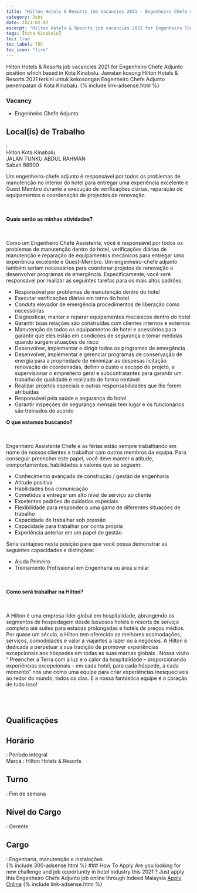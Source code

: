 ```yaml
---
title: "Hilton Hotels & Resorts Job Vacancies 2021 - Engenheiro Chefe Adjunto" 
category: Jobs 
date: 2021-02-02 
excerpt: "Hilton Hotels & Resorts job vacancies 2021 for Engenheiro Chefe Adjunto position which based in Kota Kinabalu. Jawatan kosong Hilton Hotels & Resorts 2021 terkini untuk kekosongan Engenheiro Chefe Adjunto penempatan di Kota Kinabalu" 
tags: [Kota Kinabalu] 
toc: true 
toc_label: TOC 
toc_icon: "fire" 
--- 
```


Hilton Hotels & Resorts job vacancies 2021 for Engenheiro Chefe Adjunto position which based in Kota Kinabalu. Jawatan kosong Hilton Hotels & Resorts 2021 terkini untuk kekosongan Engenheiro Chefe Adjunto penempatan di Kota Kinabalu. 
{% include link-adsense.html %} 
### Vacancy 
- Engenheiro Chefe Adjunto 
<div><div></div><div><div><h2><b>Local(is) de Trabalho
</b></h2>:
<div>Hilton Kota Kinabalu
</div><div>JALAN TUNKU ABDUL RAHMAN
 </div><div>Sabah 88900
</div></div><p></p><div><p>Um engenheiro-chefe adjunto &#233; respons&#225;vel por todos os problemas de manuten&#231;&#227;o no interior do hotel para entregar uma experi&#234;ncia excelente e Guest Membro durante a execu&#231;&#227;o de verifica&#231;&#245;es di&#225;rias, repara&#231;&#227;o de equipamentos e coordena&#231;&#227;o de projectos de renova&#231;&#227;o.<br>
</p><br>
<br>
<b>Quais ser&#227;o as minhas atividades?<br>
</b><br>
<br>
<p>Como um Engenheiro Chefe Assistente, voc&#234; &#233; respons&#225;vel por todos os problemas de manuten&#231;&#227;o dentro do hotel, verifica&#231;&#245;es di&#225;rias de manuten&#231;&#227;o e repara&#231;&#227;o de equipamentos mec&#225;nicos para entregar uma experi&#234;ncia excelente e Guest-Membro. Um engenheiro-chefe adjunto tamb&#233;m seriam necess&#225;rios para coordenar projetos de renova&#231;&#227;o e desenvolver programas de emerg&#234;ncia. Especificamente, voc&#234; ser&#233; respons&#225;vel por realizar as seguintes tarefas para os mais altos padr&#245;es:
</p><ul><li>Respons&#243;vel por problemas de manuten&#231;&#227;o dentro do hotel
</li><li>Executar verifica&#231;&#245;es di&#225;rias em torno do hotel
</li><li>Conduta elevador de emerg&#234;ncia procedimentos de libera&#231;&#227;o como necess&#243;rias
</li><li>Diagnosticar, manter e reparar equipamentos mec&#225;nicos dentro do hotel
</li><li>Garantir boas rela&#231;&#245;es s&#227;o constru&#237;das com clientes internos e externos
</li><li>Manuten&#231;&#227;o de todos os equipamentos de hotel e acess&#243;rios para garantir que eles est&#227;o em condi&#231;&#245;es de seguran&#231;a e tomar medidas quando surgem situa&#231;&#245;es de risco
</li><li>Desenvolver, implementar e dirigir todos os programas de emerg&#234;ncia
</li><li>Desenvolver, implementar e gerenciar programas de conserva&#231;&#227;o de energia para a propriedade de minimizar as despesas licita&#231;&#227;o renova&#231;&#227;o de coordenadas, definir o custo e escopo do projeto, e supervisionar o empreiteiro geral e subcontratantes para garantir um trabalho de qualidade &#233; realizado de forma rent&#225;vel
</li><li>Realizar projetos especiais e outras responsabilidades que lhe forem atribu&#237;das
</li><li>Respons&#243;vel pela sa&#250;de e seguran&#231;a do hotel
</li><li>Garantir inspe&#231;&#245;es de seguran&#231;a mensais tem lugar e os funcion&#225;rios s&#227;o treinados de acordo
</li></ul></div><div><b>O que estamos buscando?<br>
</b><br>
<br>
<p>Engenheiro Assistente Chefe e as f&#233;rias est&#227;o sempre trabalhando em nome de nossos clientes e trabalhar com outros membros da equipa. Para conseguir preencher este papel, voc&#234; deve manter a atitude, comportamentos, habilidades e valores que se seguem:
</p><ul><li>Conhecimento avan&#231;ada de constru&#231;&#227;o / gest&#227;o de engenharia
</li><li>Atitude positiva
</li><li>Habilidades boa comunica&#231;&#227;o
</li><li>Cometidos a entregar um alto n&#237;vel de servi&#231;o ao cliente
</li><li>Excelentes padr&#245;es de cuidados especiais
</li><li>Flexibilidade para responder a uma gama de diferentes situa&#231;&#245;es de trabalho
</li><li>Capacidade de trabalhar sob press&#227;o
</li><li>Capacidade para trabalhar por conta pr&#243;pria
</li><li>Experi&#234;ncia anterior em um papel de gest&#227;o
</li></ul><p>Seria vantajoso nesta posi&#231;&#227;o para que voc&#234; possa demonstrar as seguintes capacidades e distin&#231;&#245;es:
</p><ul><li>Ajuda Primeiro
</li><li>Treinamento Profissional em Engenharia ou &#225;rea similar<br>
</li></ul><br>
<br>
<b>Como ser&#225; trabalhar na Hilton?<br>
</b><br>
<br>
<p>A Hilton &#233; uma empresa l&#237;der global em hospitalidade, abrangendo os segmentos de hospedagem desde luxuosos hot&#233;is e resorts de servi&#231;o completo at&#233; su&#237;tes para estadas prolongadas e hot&#233;is de pre&#231;os m&#233;dios. Por quase um s&#233;culo, a Hilton tem oferecido as melhores acomoda&#231;&#245;es, servi&#231;os, comodidades e valor a viajantes a lazer ou a neg&#243;cios. A Hilton &#233; dedicada a perpetuar a sua tradi&#231;&#227;o de promover experi&#234;ncias excepcionais aos h&#243;spedes em todas as suas marcas globais . Nossa vis&#227;o &#8220; Preencher a Terra com a luz e o calor da hospitalidade &#8211; proporcionando experi&#234;ncias excepcionais &#8211; em cada hotel, para cada h&#243;spede, a cada momento&#8221; nos une como uma equipe para criar experi&#234;ncias inesquec&#237;veis ao redor do mundo, todos os dias. E a nossa fant&#225;stica equipe &#233; o cora&#231;&#227;o de tudo isso!<br>
</p><br>
<br>
</div><div><h2><b>Qualifica&#231;&#245;es
</b></h2></div><p></p><div><h2><b>Hor&#225;rio
</b></h2>: Per&#237;odo integral
</div><div>Marca : Hilton Hotels &amp; Resorts
</div><div><h2><b>Turno
</b></h2>: Fim de semana
</div><div><h2><b>N&#237;vel do Cargo
</b></h2>: Gerente
</div><div><h2><b>Cargo
</b></h2>: Engenharia, manuten&#231;&#227;o e instala&#231;&#245;es</div></div></div> 
{% include 300-adsense.html %} 
### How To Apply 
Are you looking for new challenge and job opportunity in hotel industry this 2021 ?
Just apply this Engenheiro Chefe Adjunto job online through Indeed Malaysia 
<a href="https://malaysia.indeed.com/viewjob?jk=3ae0f43bd7e96c83" class="btn btn--info" target="_blank" rel="nofollow noopenner">Apply Online</a> 
{% include link-adsense.html %} 